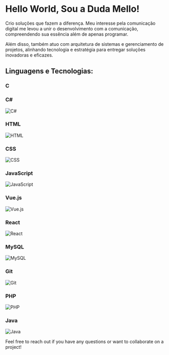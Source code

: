 # Hello World, Sou a Duda Mello! 

Crio soluções que fazem a diferença. Meu interesse pela comunicação digital me levou a unir o desenvolvimento com a comunicação, compreendendo sua essência além de apenas programar.

Além disso, também atuo com arquitetura de sistemas e gerenciamento de projetos, alinhando tecnologia e estratégia para entregar soluções inovadoras e eficazes.

## Linguagens e Tecnologias:

### C

### C#
![C#](https://www.vectorlogo.zone/logos/dotnet/dotnet-icon.svg)

### HTML
![HTML](https://www.vectorlogo.zone/logos/w3_html5/w3_html5-icon.svg)

### CSS
![CSS](https://www.vectorlogo.zone/logos/w3_css/w3_css-icon.svg)

### JavaScript
![JavaScript](https://www.vectorlogo.zone/logos/javascript/javascript-icon.svg)

### Vue.js
![Vue.js](https://www.vectorlogo.zone/logos/vuejs/vuejs-icon.svg)

### React
![React](https://www.vectorlogo.zone/logos/reactjs/reactjs-icon.svg)

### MySQL
![MySQL](https://www.vectorlogo.zone/logos/mysql/mysql-icon.svg)

### Git
![Git](https://www.vectorlogo.zone/logos/git-scm/git-scm-icon.svg)

### PHP
![PHP](https://www.vectorlogo.zone/logos/php/php-icon.svg)

### Java
![Java](https://www.vectorlogo.zone/logos/java/java-icon.svg)

Feel free to reach out if you have any questions or want to collaborate on a project!
